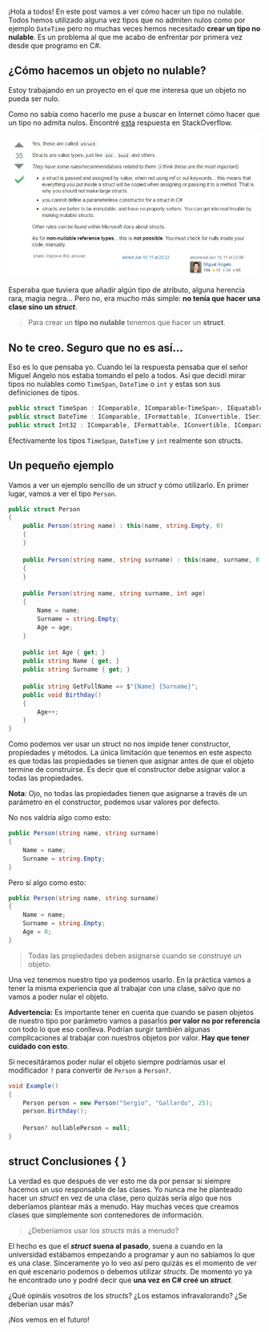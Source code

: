 ¡Hola a todos! En este post vamos a ver cómo hacer un tipo no nulable. Todos hemos utilizado alguna vez tipos que no admiten nulos como por ejemplo `DateTime` pero no muchas veces hemos necesitado **crear un tipo no nulable**. Es un problema al que me acabo de enfrentar por primera vez desde que programo en C#.


## ¿Cómo hacemos un objeto no nulable?

Estoy trabajando en un proyecto en el que me interesa que un objeto no pueda ser nulo.

Como no sabía como hacerlo me puse a buscar en Internet cómo hacer que un tipo no admita nulos. Encontré [esta](http://stackoverflow.com/questions/6365459/create-non-nullable-types-in-c-sharp) respuesta en StackOverflow.

![Respuesta de StackOverflow](images/answer.jpg)

Esperaba que tuviera que añadir algún tipo de atributo, alguna herencia rara, magia negra... Pero no, era mucho más simple: **no tenía que hacer una clase sino un *struct***.

> Para crear un **tipo no nulable** tenemos que hacer un **struct**.

## No te creo. Seguro que no es así...

Eso es lo que pensaba yo. Cuando leí la respuesta pensaba que el señor Miguel Angelo nos estaba tomando el pelo a todos. Así que decidí mirar tipos no nulables como `TimeSpan`, `DateTime` o `int` y estas son sus definiciones de tipos.

```csharp
public struct TimeSpan : IComparable, IComparable<TimeSpan>, IEquatable<TimeSpan>, IFormattable { ... }
public struct DateTime : IComparable, IFormattable, IConvertible, ISerializable, IComparable<DateTime>, IEquatable<DateTime> { ... }
public struct Int32 : IComparable, IFormattable, IConvertible, IComparable<Int32>, IEquatable<Int32> { ... }
``` 

Efectivamente los tipos `TimeSpan`, `DateTime` y `int` realmente son structs.

## Un pequeño ejemplo

Vamos a ver un ejemplo sencillo de un *struct* y cómo utilizarlo. En primer lugar, vamos a ver el tipo `Person`.

```csharp
public struct Person
{
    public Person(string name) : this(name, string.Empty, 0)
    {
    }

    public Person(string name, string surname) : this(name, surname, 0)
    {
    }

    public Person(string name, string surname, int age)
    {
        Name = name;
        Surname = string.Empty;
        Age = age;
    }

    public int Age { get; }
    public string Name { get; }
    public string Surname { get; }

    public string GetFullName => $"{Name} {Surname}";
    public void Birthday()
    {
        Age++;
    }
}
```

Como podemos ver usar un struct no nos impide tener constructor, propiedades y métodos. La única limitación que tenemos en este aspecto es que todas las propiedades se tienen que asignar antes de que el objeto termine de construirse. Es decir que el constructor debe asignar valor a todas las propiedades.

**Nota**: Ojo, no todas las propiedades tienen que asignarse a través de un parámetro en el constructor, podemos usar valores por defecto. 

No nos valdría algo como esto:

```csharp
public Person(string name, string surname)
{
    Name = name;
    Surname = string.Empty;
}
```
Pero sí algo como esto:

```csharp
public Person(string name, string surname)
{
    Name = name;
    Surname = string.Empty;
    Age = 0;
}
```

> Todas las propiedades deben asignarse cuando se construye un objeto.

Una vez tenemos nuestro tipo ya podemos usarlo. En la práctica vamos a tener la misma experiencia que al trabajar con una clase, salvo que no vamos a poder nular el objeto. 

**Advertencia:** Es importante tener en cuenta que cuando se pasen objetos de nuestro tipo por parámetro vamos a pasarlos **por valor no por referencia** con todo lo que eso conlleva. Podrían surgir también algunas complicaciones al trabajar con nuestros objetos por valor. **Hay que tener cuidado con esto**.

Si necesitáramos poder nular el objeto siempre podríamos usar el modificador `?` para convertir de `Person` a `Person?`.

```csharp
void Example()
{
    Person person = new Person("Sergio", "Gallardo", 25);
    person.Birthday();

    Person? nullablePerson = null;
}
```

## struct Conclusiones { }

La verdad es que después de ver esto me da por pensar si siempre hacemos un uso responsable de las clases. Yo nunca me he planteado hacer un *struct* en vez de una clase, pero quizás sería algo que nos deberíamos plantear más a menudo. Hay muchas veces que creamos clases que simplemente son contenedores de información.

> ¿Deberíamos usar los *structs* más a menudo? 

El hecho es que el ***struct* suena al pasado**, suena a cuando en la universidad estábamos empezando a programar y aun no sabíamos lo que es una clase. Sinceramente yo lo veo así pero quizás es el momento de ver en qué escenario podemos o debemos utilizar *structs*. De momento yo ya he encontrado uno y podré decir que **una vez en C# creé un *struct***.

¿Qué opináis vosotros de los *structs*? ¿Los estamos infravalorando? ¿Se deberían usar más?

¡Nos vemos en el futuro!
